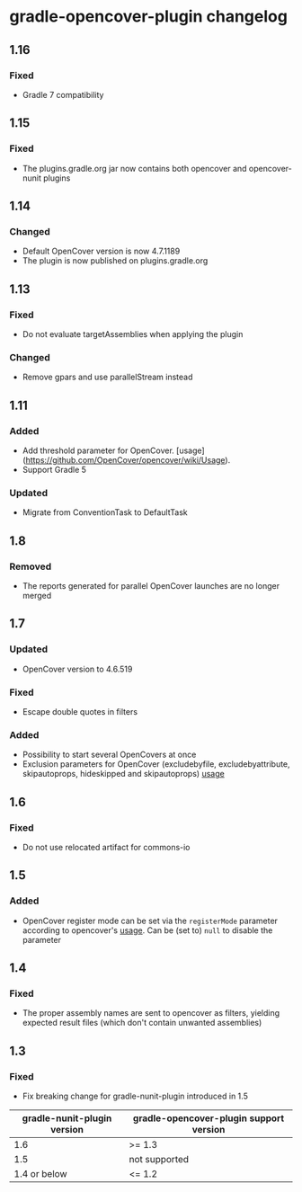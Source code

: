 # gradle-opencover-plugin changelog
## 1.16
### Fixed
* Gradle 7 compatibility


## 1.15
### Fixed
* The plugins.gradle.org jar now contains both opencover and opencover-nunit plugins

## 1.14
### Changed
* Default OpenCover version is now 4.7.1189
* The plugin is now published on plugins.gradle.org

## 1.13
### Fixed
* Do not evaluate targetAssemblies when applying the plugin

### Changed
* Remove gpars and use parallelStream instead

## 1.11
### Added
* Add threshold parameter for OpenCover. [usage] (https://github.com/OpenCover/opencover/wiki/Usage).
* Support Gradle 5

### Updated
* Migrate from ConventionTask to DefaultTask

## 1.8

### Removed
* The reports generated for parallel OpenCover launches are no longer merged

## 1.7

### Updated
* OpenCover version to 4.6.519

### Fixed
* Escape double quotes in filters

### Added
* Possibility to start several OpenCovers at once
* Exclusion parameters for OpenCover (excludebyfile, excludebyattribute, skipautoprops, hideskipped and skipautoprops)
[usage](https://github.com/OpenCover/opencover/wiki/Usage)

## 1.6
### Fixed
* Do not use relocated artifact for commons-io

## 1.5
### Added
* OpenCover register mode can be set via the `registerMode` parameter according to opencover's [usage](https://github.com/OpenCover/opencover/wiki/Usage). Can be (set to) `null` to disable the parameter

## 1.4
### Fixed
* The proper assembly names are sent to opencover as filters, yielding
expected result files (which don't contain unwanted assemblies)

## 1.3
### Fixed
* Fix breaking change for gradle-nunit-plugin introduced in 1.5

gradle-nunit-plugin version | gradle-opencover-plugin support version
--- | ----------------------
1.6 | >= 1.3
1.5 | not supported
1.4 or below | <= 1.2
